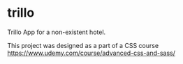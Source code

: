 # trillo
Trillo App for a non-existent hotel.

This project was designed as a part of a CSS course
https://www.udemy.com/course/advanced-css-and-sass/
